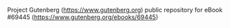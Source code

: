 Project Gutenberg (https://www.gutenberg.org) public repository for
eBook #69445 (https://www.gutenberg.org/ebooks/69445)
